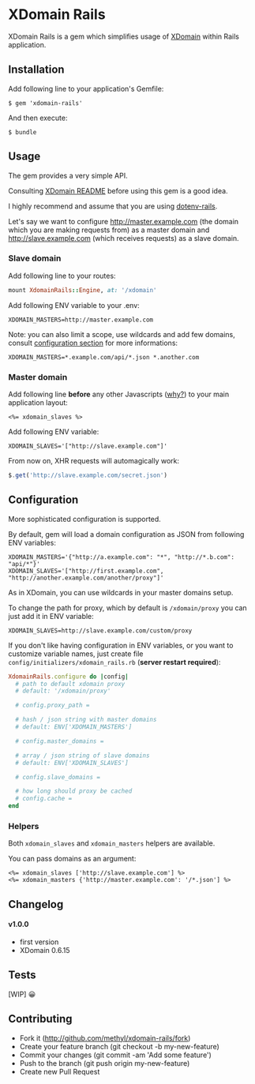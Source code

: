 # XDomain Rails

XDomain Rails is a gem which simplifies usage of
[XDomain](https://github.com/jpillora/xdomain) within Rails application.

## Installation

Add following line to your application's Gemfile:

    $ gem 'xdomain-rails'

And then execute:

    $ bundle

## Usage

The gem provides a very simple API.

Consulting [XDomain README](https://github.com/jpillora/xdomain)
before using this gem is a good idea.

I highly recommend and assume that you are using
[dotenv-rails](https://github.com/bkeepers/dotenv).

Let's say we want to configure http://master.example.com
(the domain which you are making requests from) as a master domain
and http://slave.example.com (which receives requests) as a slave domain.

### Slave domain

Add following line to your routes:

```ruby
mount XdomainRails::Engine, at: '/xdomain'
```

Add following ENV variable to your .env:

```
XDOMAIN_MASTERS=http://master.example.com
```

Note: you can also limit a scope, use wildcards and add few domains,
consult [configuration section](#configuration) for more informations:
```
XDOMAIN_MASTERS=*.example.com/api/*.json *.another.com
```

### Master domain

Add following line **before** any other Javascripts ([why?](https://github.com/jpillora/xdomain#quick-usage))
 to your main application layout:

```erb
<%= xdomain_slaves %>
```

Add following ENV variable:

```
XDOMAIN_SLAVES='["http://slave.example.com"]'
```

From now on, XHR requests will automagically work:

```javascript
$.get('http://slave.example.com/secret.json')
```

## Configuration

More sophisticated configuration is supported.

By default, gem will load a domain configuration as JSON
from following ENV variables:

```
XDOMAIN_MASTERS='{"http://a.example.com": "*", "http://*.b.com": "api/*"}'
XDOMAIN_SLAVES='["http://first.example.com", "http://another.example.com/another/proxy"]'
```

As in XDomain, you can use wildcards in your master domains setup.

To change the path for proxy, which by default is `/xdomain/proxy`
you can just add it in ENV variable:

```
XDOMAIN_SLAVES=http://slave.example.com/custom/proxy
```

If you don't like having configuration in ENV variables,
or you want to customize variable names, just create file
`config/initializers/xdomain_rails.rb` (**server restart required**):

```ruby
XdomainRails.configure do |config|
  # path to default xdomain proxy
  # default: '/xdomain/proxy'

  # config.proxy_path =

  # hash / json string with master domains
  # default: ENV['XDOMAIN_MASTERS']

  # config.master_domains =

  # array / json string of slave domains
  # default: ENV['XDOMAIN_SLAVES']

  # config.slave_domains =

  # how long should proxy be cached
  # config.cache = 
end
```

### Helpers

Both `xdomain_slaves` and `xdomain_masters` helpers are available.

You can pass domains as an argument:

```erb
<%= xdomain_slaves ['http://slave.example.com'] %>
<%= xdomain_masters {'http://master.example.com': '/*.json'] %>
```

## Changelog

#### v1.0.0
  - first version
  - XDomain 0.6.15

## Tests

[WIP] :grinning:

## Contributing

- Fork it (http://github.com/methyl/xdomain-rails/fork)
- Create your feature branch (git checkout -b my-new-feature)
- Commit your changes (git commit -am 'Add some feature')
- Push to the branch (git push origin my-new-feature)
- Create new Pull Request
